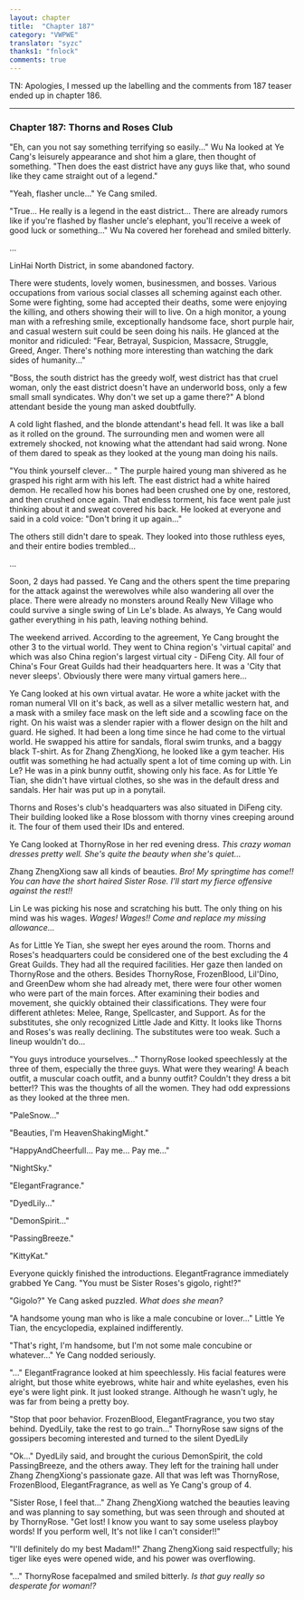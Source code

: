 ```yaml
---
layout: chapter
title:  "Chapter 187"
category: "VWPWE"
translator: "syzc"
thanks1: "fnlock"
comments: true
---
```


TN: Apologies, I messed up the labelling and the comments from 187 teaser ended up in chapter 186.

---

### Chapter 187: Thorns and Roses Club

"Eh, can you not say something terrifying so easily..." Wu Na looked at Ye Cang's leisurely appearance and shot him a glare, then thought of something. "Then does the east district have any guys like that, who sound like they came straight out of a legend."

"Yeah, flasher uncle..." Ye Cang smiled.

"True... He really is a legend in the east district... There are already rumors like if you're flashed by flasher uncle's elephant, you'll receive a week of good luck or something..." Wu Na covered her forehead and smiled bitterly.

...

LinHai North District, in some abandoned factory.

There were students, lovely women, businessmen, and bosses. Various occupations from various social classes all scheming against each other. Some were fighting, some had accepted their deaths, some were enjoying the killing, and others showing their will to live. On a high monitor, a young man with a refreshing smile, exceptionally handsome face, short purple hair, and casual western suit could be seen doing his nails. He glanced at the monitor and ridiculed: "Fear, Betrayal, Suspicion, Massacre, Struggle, Greed, Anger. There's nothing more interesting than watching the dark sides of humanity..."

"Boss, the south district has the greedy wolf, west district has that cruel woman, only the east district doesn't have an underworld boss, only a few small small syndicates. Why don't we set up a game there?" A blond attendant beside the young man asked doubtfully.

A cold light flashed, and the blonde attendant's head fell. It was like a ball as it rolled on the ground. The surrounding men and women were all extremely shocked, not knowing what the attendant had said wrong. None of them dared to speak as they looked at the young man doing his nails. 

"You think yourself clever... " The purple haired young man shivered as he grasped his right arm with his left. The east district had a white haired demon. He recalled how his bones had been crushed one by one, restored, and then crushed once again. That endless torment, his face went pale just thinking about it and sweat covered his back. He looked at everyone and said in a cold voice: "Don't bring it up again..."

The others still didn't dare to speak. They looked into those ruthless eyes, and their entire bodies trembled...

...

Soon, 2 days had passed. Ye Cang and the others spent the time preparing for the attack against the werewolves while also wandering all over the place. There were already no monsters around Really New Village who could survive a single swing of Lin Le's blade. As always, Ye Cang would gather everything in his path, leaving nothing behind.

The weekend arrived. According to the agreement, Ye Cang brought the other 3 to the virtual world. They went to China region's 'virtual capital' and which was also China region's largest virtual city - DiFeng City. All four of China's Four Great Guilds had their headquarters here. It was a 'City that never sleeps'. Obviously there were many virtual gamers here...

Ye Cang looked at his own virtual avatar. He wore a white jacket with the roman numeral VII on it's back, as well as a silver metallic western hat, and a mask with a smiley face mask on the left side and a scowling face on the right. On his waist was a slender rapier with a flower design on the hilt and guard. He sighed. It had been a long time since he had come to the virtual world. He swapped his attire for sandals, floral swim trunks, and a baggy black T-shirt. As for Zhang ZhengXiong, he looked like a gym teacher. His outfit was something he had actually spent a lot of time coming up with. Lin Le? He was in a pink bunny outfit, showing only his face. As for Little Ye Tian, she didn't have virtual clothes, so she was in the default dress and sandals. Her hair was put up in a ponytail. 

Thorns and Roses's club's headquarters was also situated in DiFeng city. Their building looked like a Rose blossom with thorny vines creeping around it. The four of them used their IDs and entered.

Ye Cang looked at ThornyRose in her red evening dress. *This crazy woman dresses pretty well. She's quite the beauty when she's quiet...* 

Zhang ZhengXiong saw all kinds of beauties. *Bro! My springtime has come!! You can have the short haired Sister Rose. I'll start my fierce offensive against the rest!!*

Lin Le was picking his nose and scratching his butt. The only thing on his mind was his wages. *Wages! Wages!! Come and replace my missing allowance...*

As for Little Ye Tian, she swept her eyes around the room. Thorns and Roses's headquarters could be considered one of the best excluding the 4 Great Guilds. They had all the required facilities. Her gaze then landed on ThornyRose and the others. Besides ThornyRose, FrozenBlood, Lil'Dino, and GreenDew whom she had already met, there were four other women who were part of the main forces. After examining their bodies and movement, she quickly obtained their classifications. They were four different athletes: Melee, Range, Spellcaster, and Support. As for the substitutes, she only recognized Little Jade and Kitty. It looks like Thorns and Roses's was really declining. The substitutes were too weak. Such a lineup wouldn't do...

"You guys introduce yourselves..." ThornyRose looked speechlessly at the three of them, especially the three guys. What were they wearing! A beach outfit, a muscular coach outfit, and a bunny outfit? Couldn't they dress a bit better!? This was the thoughts of all the women. They had odd expressions as they looked at the three men.

"PaleSnow..."

"Beauties, I'm HeavenShakingMight."

"HappyAndCheerfull... Pay me... Pay me..."

"NightSky."

"ElegantFragrance."

"DyedLily..."

"DemonSpirit..."

"PassingBreeze."

"KittyKat."

Everyone quickly finished the introductions. ElegantFragrance immediately grabbed Ye Cang. "You must be Sister Roses's gigolo, right!?"

"Gigolo?" Ye Cang asked puzzled. *What does she mean?*

"A handsome young man who is like a male concubine or lover..." Little Ye Tian, the encyclopedia, explained indifferently.

"That's right, I'm handsome, but I'm not some male concubine or whatever..." Ye Cang nodded seriously.

"..." ElegantFragrance looked at him speechlessly. His facial features were alright, but those white eyebrows, white hair and white eyelashes, even his eye's were light pink. It just looked strange. Although he wasn't ugly, he was far from being a pretty boy.

"Stop that poor behavior. FrozenBlood, ElegantFragrance, you two stay behind. DyedLily, take the rest to go train..." ThornyRose saw signs of the gossipers becoming interested and turned to the silent DyedLily

"Ok..." DyedLily said, and brought the curious DemonSpirit, the cold PassingBreeze, and the others away. They left for the training hall under Zhang ZhengXiong's passionate gaze. All that was left was ThornyRose, FrozenBlood, ElegantFragrance, as well as Ye Cang's group of 4.

"Sister Rose, I feel that..." Zhang ZhengXiong watched the beauties leaving and was planning to say something, but was seen through and shouted at by ThornyRose. "Get lost! I know you want to say some useless playboy words! If you perform well, It's not like I can't consider!!"

"I'll definitely do my best Madam!!" Zhang ZhengXiong said respectfully; his tiger like eyes were opened wide, and his power was overflowing. 

"..." ThornyRose facepalmed and smiled bitterly. *Is that guy really so desperate for woman!?*
